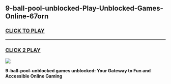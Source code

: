 
## 9-ball-pool-unblocked-Play-Unblocked-Games-Online-67orn
<h3>
<a href="https://premium76.site?title=9-ball-pool-unblocked&ref=25A">CLICK TO PLAY</a></h3>
<hr>

<h3>
<a href="https://premium76.site?title=9-ball-pool-unblocked&ref=25A">CLICK 2 PLAY</a>
  
</h3>

<a href="https://premium76.site?title=9-ball-pool-unblocked&ref=25A"><img src="https://clearcache.store/games.png"></a>


**9-ball-pool-unblocked games unblocked: Your Gateway to Fun and Accessible Online Gaming**
